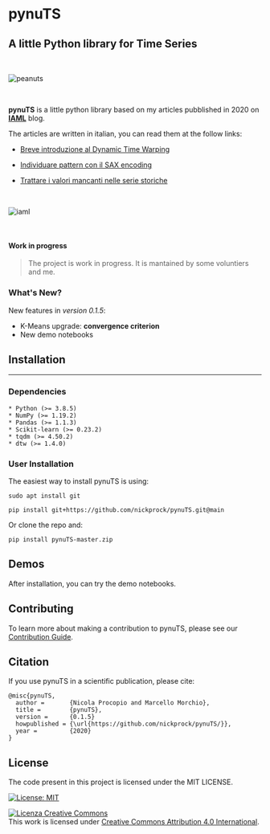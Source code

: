# pynuTS

## A little Python library for Time Series

<br>

![peanuts](http://www.pngall.com/wp-content/uploads/2016/06/Peanut-Free-PNG-Image.png)

<br>

**pynuTS** is a little python library based on my articles pubblished in 2020 on [**IAML**](https://iaml.it/) blog.

The articles are written in italian, you can read them at the follow links:

* [Breve introduzione al Dynamic Time Warping](https://iaml.it/blog/serie-storiche-3-dynamic-time-warping)

* [Individuare pattern con il SAX encoding](https://iaml.it/blog/serie-storiche-2-sax-encoding)

* [Trattare i valori mancanti nelle serie storiche](https://iaml.it/blog/serie-storiche-1-dati-mancanti)

<br>

![iaml](https://iaml.it/user/pages/images/IAML_logo_viola.png)

<br>

#### Work in progress

> The project is work in progress. It is mantained by some voluntiers and me.

### What's New?

New features in *version 0.1.5*:

* K-Means upgrade: **convergence criterion**
* New demo notebooks

## Installation
------------

### Dependencies
~~~~~~~~~~~~
* Python (>= 3.8.5)
* NumPy (>= 1.19.2)
* Pandas (>= 1.1.3)
* Scikit-learn (>= 0.23.2)
* tqdm (>= 4.50.2)
* dtw (>= 1.4.0)
~~~~~~~~~~~~

### User Installation

The easiest way to install pynuTS is using:

```
sudo apt install git

pip install git+https://github.com/nickprock/pynuTS.git@main
```

Or clone the repo and:

```
pip install pynuTS-master.zip
```

## Demos

After installation, you can try the demo notebooks.

## Contributing

To learn more about making a contribution to pynuTS, please see our [Contribution Guide](https://github.com/nickprock/pynuTS/blob/main/CONTRIBUTING.md).


## Citation

If you use pynuTS in a scientific publication, please cite:

```
@misc{pynuTS,
  author =       {Nicola Procopio and Marcello Morchio},
  title =        {pynuTS},
  version = 	 {0.1.5}
  howpublished = {\url{https://github.com/nickprock/pynuTS/}},
  year =         {2020}
}
```

License
---

The code present in this project is licensed under the MIT LICENSE.

[![License: MIT](https://img.shields.io/badge/License-MIT-yellow.svg)](https://opensource.org/licenses/MIT)

<a rel="license" href="http://creativecommons.org/licenses/by/4.0/"><img alt="Licenza Creative Commons" style="border-width:0" src="https://i.creativecommons.org/l/by/4.0/88x31.png" /></a><br />This work is licensed under <a rel="license" href="http://creativecommons.org/licenses/by/4.0/">Creative Commons Attribution 4.0 International</a>.
